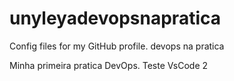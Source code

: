 # unyleyadevopsnapratica
Config files for my GitHub profile.
devops na pratica

Minha primeira pratica DevOps.
Teste VsCode 2